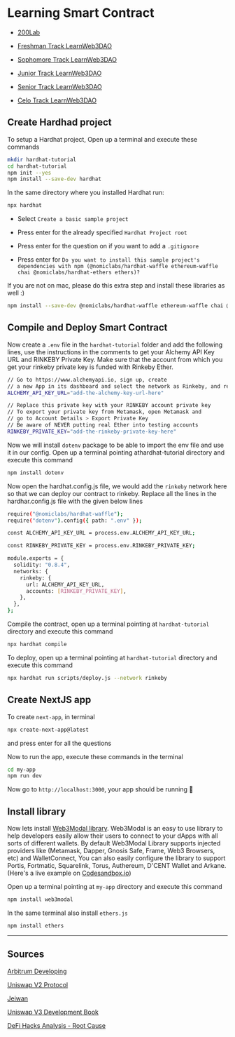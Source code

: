 # Learning Smart Contract

- [200Lab](https://github.com/CuongDuong2710/learning_smart_contract/tree/main/200Lab/nft-marketplace)

- [Freshman Track LearnWeb3DAO](https://github.com/CuongDuong2710/learning_smart_contract/tree/main/freshman_track_LearnWeb3DAO)

- [Sophomore Track LearnWeb3DAO](https://github.com/CuongDuong2710/learning_smart_contract/tree/main/sophomore_track_LearnWeb3DAO)

- [Junior Track LearnWeb3DAO](https://github.com/CuongDuong2710/learning_smart_contract/tree/main/junior_track_LearnWeb3DAO)

- [Senior Track LearnWeb3DAO](https://github.com/CuongDuong2710/learning_smart_contract/tree/main/senior_track_LearnWeb3DAO)

- [Celo Track LearnWeb3DAO](https://github.com/CuongDuong2710/learning_smart_contract/tree/main/celo_track_LearnWeb3DAO)

## Create Hardhad project

To setup a Hardhat project, Open up a terminal and execute these commands

```sh
mkdir hardhat-tutorial
cd hardhat-tutorial
npm init --yes
npm install --save-dev hardhat
```

In the same directory where you installed Hardhat run:

```sh
npx hardhat
```

- Select `Create a basic sample project`

- Press enter for the already specified `Hardhat Project root`

- Press enter for the question on if you want to add a `.gitignore`

- Press enter for `Do you want to install this sample project's dependencies with npm (@nomiclabs/hardhat-waffle ethereum-waffle chai @nomiclabs/hardhat-ethers ethers)?`

If you are not on mac, please do this extra step and install these libraries as well :)

```sh
npm install --save-dev @nomiclabs/hardhat-waffle ethereum-waffle chai @nomiclabs/hardhat-ethers ethers
```
## Compile and Deploy Smart Contract

Now create a `.env` file in the `hardhat-tutorial` folder and add the following lines, use the instructions in the comments to get your Alchemy API Key URL and RINKEBY Private Key. Make sure that the account from which you get your rinkeby private key is funded with Rinkeby Ether.

```sh
// Go to https://www.alchemyapi.io, sign up, create
// a new App in its dashboard and select the network as Rinkeby, and replace "add-the-alchemy-key-url-here" with its key url
ALCHEMY_API_KEY_URL="add-the-alchemy-key-url-here"

// Replace this private key with your RINKEBY account private key
// To export your private key from Metamask, open Metamask and
// go to Account Details > Export Private Key
// Be aware of NEVER putting real Ether into testing accounts
RINKEBY_PRIVATE_KEY="add-the-rinkeby-private-key-here"
```

Now we will install `dotenv` package to be able to import the env file and use it in our config. Open up a terminal pointing athardhat-tutorial directory and execute this command

```sh
npm install dotenv
```

Now open the hardhat.config.js file, we would add the `rinkeby` network here so that we can deploy our contract to rinkeby. Replace all the lines in the hardhar.config.js file with the given below lines

```sh
require("@nomiclabs/hardhat-waffle");
require("dotenv").config({ path: ".env" });

const ALCHEMY_API_KEY_URL = process.env.ALCHEMY_API_KEY_URL;

const RINKEBY_PRIVATE_KEY = process.env.RINKEBY_PRIVATE_KEY;

module.exports = {
  solidity: "0.8.4",
  networks: {
    rinkeby: {
      url: ALCHEMY_API_KEY_URL,
      accounts: [RINKEBY_PRIVATE_KEY],
    },
  },
};
```

Compile the contract, open up a terminal pointing at `hardhat-tutorial` directory and execute this command

```sh
npx hardhat compile
```

To deploy, open up a terminal pointing at `hardhat-tutorial` directory and execute this command

```sh
npx hardhat run scripts/deploy.js --network rinkeby
```

## Create NextJS app

To create `next-app`, in terminal

```sh
npx create-next-app@latest
```

and press enter for all the questions

Now to run the app, execute these commands in the terminal

```sh
cd my-app
npm run dev
```

Now go to `http://localhost:3000`, your app should be running 🤘

## Install library

Now lets install [Web3Modal library](https://github.com/WalletConnect/web3modal). Web3Modal is an easy to use library to help developers easily allow their users to connect to your dApps with all sorts of different wallets. By default Web3Modal Library supports injected providers like (Metamask, Dapper, Gnosis Safe, Frame, Web3 Browsers, etc) and WalletConnect, You can also easily configure the library to support Portis, Fortmatic, Squarelink, Torus, Authereum, D'CENT Wallet and Arkane. (Here's a live example on [Codesandbox.io](https://codesandbox.io/s/j43b10))

Open up a terminal pointing at `my-app` directory and execute this command

```sh
npm install web3modal
```

In the same terminal also install `ethers.js`

```sh
npm install ethers
```

---

## Sources

[Arbitrum Developing](https://developer.arbitrum.io/getting-started-devs)

[Uniswap V2 Protocol](https://docs.uniswap.org/protocol/V2/introduction)

[Jeiwan](https://jeiwan.net/)

[Uniswap V3 Development Book](https://uniswapv3book.com/)

[DeFi Hacks Analysis - Root Cause](https://wooded-meter-1d8.notion.site/0e85e02c5ed34df3855ea9f3ca40f53b?v=22e5e2c506ef4caeb40b4f78e23517ee&p=6c30f71c9c4b456b8d2746f17536393e&pm=s)
